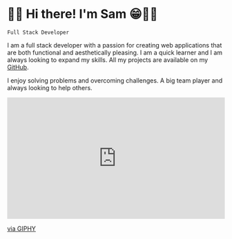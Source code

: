 <h1>👋🏾 Hi there! I'm Sam 😁🤘🏾</h1>

`Full Stack Developer`

I am a full stack developer with a passion for creating web applications that are both functional and aesthetically pleasing. I am a quick learner and I am always looking to expand my skills. All my projects are available on my [GitHub](https://github.com/sxmmy0?tab=repositories). 

I enjoy solving problems and overcoming challenges. A big team player and always looking to help others.

<div style="width:100%;height:0;padding-bottom:56%;position:relative;"><iframe src="https://giphy.com/embed/DoCIC5Pxp57qg" width="100%" height="100%" style="position:absolute" frameBorder="0" class="giphy-embed" allowFullScreen></iframe></div><p><a href="https://giphy.com/gifs/parkour-DoCIC5Pxp57qg">via GIPHY</a></p>
